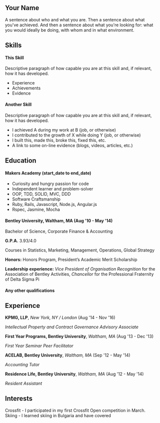 ## Your Name

A sentence about who and what you are. Then a sentence about what you've achieved. And then a sentence about what you're looking for: what you would ideally be doing, with whom and in what environment.

## Skills

#### This Skill

Descriptive paragraph of how capable you are at this skill and, if relevant, how it has developed.

- Experience
- Achievements
- Evidence

#### Another Skill

Descriptive paragraph of how capable you are at this skill and, if relevant, how it has developed.

- I achieved A during my work at B (job, or otherwise)
- I contributed to the growth of X while doing Y (job, or otherwise)
- I built this, made this, broke this, fixed this, etc.
- A link to some on-line evidence (blogs, videos, articles, etc.)

## Education

#### Makers Academy (start_date to end_date)

- Curiosity and hungry passion for code
- Independent learner and problem-solver
- OOP, TDD, SOLID, MVC, DDD
- Software Craftsmanship
- Ruby, Rails, Javascript, Node.js, Angular.js
- Rspec, Jasmine, Mocha

#### Bentley University, Waltham, MA (Aug '10 - May '14)

Bachelor of Science, Corporate Finance & Accounting

**G.P.A.** 3.93/4.0

Courses in Statistics, Marketing, Management, Operations, Global Strategy

**Honors:** Honors Program, President’s Academic Merit Scholarship

**Leadership experience:** *Vice President of Organisation Recognition* for the Association of Bentley Activities,
*Chancellor* for the Professional Fraternity of Delta Sigma Pi


#### Any other qualifications

## Experience

**KPMG, LLP**, *New York, NY / London* (Aug '14 - Nov '16)

*Intellectual Property and Contract Governance Advisory Associate*   

**First Year Programs, Bentley University**, *Waltham, MA* (Aug '13 - Dec '13)   

*First Year Seminar Peer Facilitator*  

**ACELAB, Bentley University**, *Waltham, MA* (Sep '12 - May '14)

*Accounting Tutor*

**Residence Life, Bentley University**, *Waltham, MA* (Aug '12 - May '14)

*Resident Assistant*

## Interests

Crossfit - I participated in my first Crossfit Open competition in March.
Skiing - I learned skiing in Bulgaria and have covered
